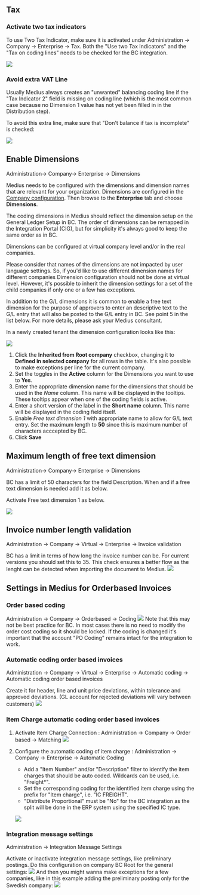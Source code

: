 ## Tax
### Activate two tax indicators

To use Two Tax Indicator, make sure it is activated under Administration -> Company -> Enterprise -> Tax.
Both the "Use two Tax Indicators" and the "Tax on coding lines" needs to be checked for the BC integration.

![](../../images/NAV_two_tax_indicators.png)

### Avoid extra VAT Line

Usually Medius always creates an "unwanted" balancing coding line if the "Tax Indicator 2" field is missing on coding line (which is the most common case because no Dimension 1 value has not yet been filled in in the Distribution step).

To avoid this extra line, make sure that "Don't balance if tax is incomplete" is checked:

![](../../images/NAV_dont_balance_tax.png)

## Enable Dimensions
Administration→ Company→ Enterprise → Dimensions

Medius needs to be configured with the dimensions and dimension names that are relevant for your organization. 
Dimensions are configured in the [Company configuration](https://cloud.mediusflow.com/$TenantNameQA/#/Administration/Medius.Core.Entities.Company/). Then browse to the **Enterprise** tab and choose **Dimensions**.

The coding dimensions in Medius should reflect the dimension setup on the General Ledger Setup in BC. The order of dimensions can be remapped in the Integration Portal (CIG), but for simplicity it's always good to keep the same order as in BC.

Dimensions can be configured at virtual company level and/or in the real companies.

Please consider that names of the dimensions are not impacted by user language settings. So, if you'd like to use different dimension names for different companies Dimension configuration should not be done at virtual level. However, it's possible to inherit the dimension settings for a set of the child companies if only one or a few has exceptions.

In addition to the G/L dimensions it is common to enable a free text dimension for the purpose of approvers to enter an descriptive text to the G/L entry that will also be posted to the G/L entry in BC. See point 5 in the list below. For more details, please ask your Medius consultant.

In a newly created tenant the dimension configuration looks like this:

![](../../images/DimensionsDefaultSetup.png)

1. Click the **Inherited from Root company** checkbox, changing it to **Defined in selected company** for all rows in the table. It's also possible to make exceptions per line for the current company.
2. Set the toggles in the **Active** column for the Dimensions you want to use to **Yes**.
3. Enter the appropriate dimension name for the dimensions that should be used in the *Name* column. This name will be displayed in the tooltips. These tooltips appear when one of the coding fields is active. 
4. Enter a short version of the label in the **Short name** column. This name will be displayed in the coding field itself.
5. Enable *Free text dimension 1* with appropriate name to allow for G/L text entry. Set the maximum length to **50** since this is maximum number of characters acccepted by BC. 
6. Click **Save**

## Maximum length of free text dimension
Administration→ Company→ Enterprise → Dimensions

BC has a limit of 50 characters for the field Description. When and if a free text dimension is needed add it as below.

Activate Free text dimension 1 as below.

![](../../images/NAV_maxlength_freetext.png)

## Invoice number length validation
Administration -> Company -> Virtual -> Enterprise -> Invoice validation

BC has a limit in terms of how long the invoice number can be. For current versions you should set this to 35. This check ensures a better flow as the lenght can be detected when importing the document to Medius.
![](../../images/NAV_maxlength_invoicenumber.png)

## Settings in Medius for Orderbased Invoices

### Order based coding
Administration → Company → Orderbased → Coding
![](../../images/NAV_coding.png)
Note that this may not be best practice for BC. In most cases there is no need to modify the order cost coding so it should be locked. If the coding is changed it's important that the account "PO Coding" remains intact for the integration to work.

### Automatic coding order based invoices
Administration -> Company -> Virtual -> Enterprise -> Automatic coding -> Automatic coding order based invoices

Create it for header, line and unit price deviations, within tolerance and approved deviations.
(GL account for rejected deviations will vary between customers)
![](../../images/NAV_automatic_coding.png)

### Item Charge automatic coding order based invoices
1. Activate Item Charge Connection : Administration → Company → Order based → Matching
![](../../images/NAV_Itemcharge_matching.png)

2. Configure the automatic coding of item charge : Administration → Company → Enterprise → Automatic Coding 

    * Add a "Item Number" and/or "Description" filter to identify the item charges that should be auto coded. Wildcards can be used, i.e. "Freight*".
    * Set the corresponding coding for the identified item charge using the prefix for "Item charge", i.e. "IC FREIGHT".
    * "Distribute Proportional" must be "No" for the BC integration as the split will be done in the ERP system using the specified IC type. 
    
    ![](../../images/NAV_itemcharge_automaticcoding.png)

### Integration message settings
Administration → Integration Message Settings

Activate or inactivate integration message settings, like preliminary postings.
Do this configuration on company BC Root for the general settings:
![](../../images/NAV_integration_message_settings.png)
And then you might wanna make exceptions for a few companies, like in this example adding the preliminary posting only for the Swedish company:
![](../../images/NAV_integration_message_setting_example.png)
